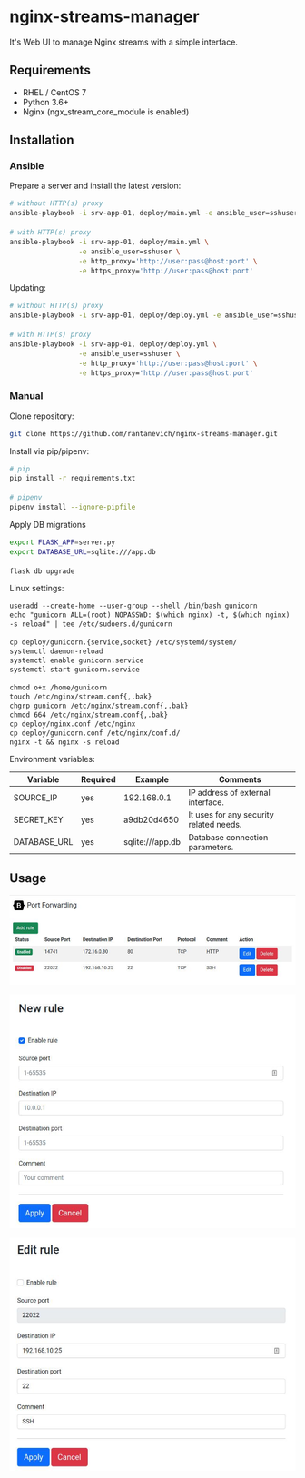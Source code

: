 # nginx-streams-manager

It's Web UI to manage Nginx streams with a simple interface.



## Requirements

* RHEL / CentOS 7
* Python 3.6+
* Nginx (ngx_stream_core_module is enabled)



## Installation

### Ansible

Prepare a server and install the latest version:
```sh
# without HTTP(s) proxy
ansible-playbook -i srv-app-01, deploy/main.yml -e ansible_user=sshuser

# with HTTP(s) proxy
ansible-playbook -i srv-app-01, deploy/main.yml \
                 -e ansible_user=sshuser \
                 -e http_proxy='http://user:pass@host:port' \
                 -e https_proxy='http://user:pass@host:port'
```

Updating:
```sh
# without HTTP(s) proxy
ansible-playbook -i srv-app-01, deploy/deploy.yml -e ansible_user=sshuser

# with HTTP(s) proxy
ansible-playbook -i srv-app-01, deploy/deploy.yml \
                 -e ansible_user=sshuser \
                 -e http_proxy='http://user:pass@host:port' \
                 -e https_proxy='http://user:pass@host:port'
```

### Manual

Clone repository:
```sh
git clone https://github.com/rantanevich/nginx-streams-manager.git
```

Install via pip/pipenv:
```sh
# pip
pip install -r requirements.txt

# pipenv
pipenv install --ignore-pipfile
```

Apply DB migrations
```sh
export FLASK_APP=server.py
export DATABASE_URL=sqlite:///app.db

flask db upgrade
```

Linux settings:
```
useradd --create-home --user-group --shell /bin/bash gunicorn
echo "gunicorn ALL=(root) NOPASSWD: $(which nginx) -t, $(which nginx) -s reload" | tee /etc/sudoers.d/gunicorn

cp deploy/gunicorn.{service,socket} /etc/systemd/system/
systemctl daemon-reload
systemctl enable gunicorn.service
systemctl start gunicorn.service

chmod o+x /home/gunicorn
touch /etc/nginx/stream.conf{,.bak}
chgrp gunicorn /etc/nginx/stream.conf{,.bak}
chmod 664 /etc/nginx/stream.conf{,.bak}
cp deploy/nginx.conf /etc/nginx
cp deploy/gunicorn.conf /etc/nginx/conf.d/
nginx -t && nginx -s reload
```

Environment variables:

| Variable     | Required | Example          | Comments                                |
|--------------|----------|------------------|-----------------------------------------|
| SOURCE_IP    | yes      | 192.168.0.1      | IP address of external interface.       |
| SECRET_KEY   | yes      | a9db20d4650      | It uses for any security related needs. |
| DATABASE_URL | yes      | sqlite:///app.db | Database connection parameters.         |



## Usage

![plot](./docs/index.jpg)

![plot](./docs/adding.jpg)

![plot](./docs/editing.jpg)
